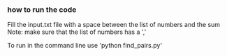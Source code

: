 ### how to run the code
Fill the input.txt file with a space between the list of numbers and the sum 
Note: make sure that the list of numbers has a ','

To run in the command line use 'python find_pairs.py'